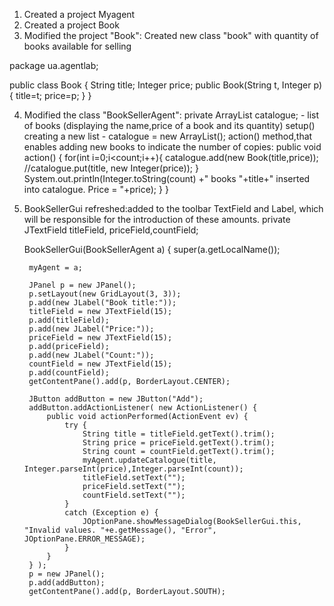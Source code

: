 1. Created a project Myagent
2. Created a project Book
3. Modified the project "Book": Created new class "book" with quantity of books available for selling

package ua.agentlab;

public class Book
{
	String title;
	Integer price;
	public Book(String t, Integer p)
	{
		title=t;
		price=p;
	}
}

4. Modified the class "BookSellerAgent":
private ArrayList<Book> catalogue; - list of books (displaying the name,price of a book and its quantity) 
 	setup() creating a new list - catalogue = new ArrayList<Book>();
        action() method,that enables adding new books to indicate the number of copies:
public void action() {
				for(int i=0;i<count;i++){
					catalogue.add(new Book(title,price));
					//catalogue.put(title, new Integer(price));
				}
				System.out.println(Integer.toString(count) +" books "+title+" inserted into catalogue. Price = "+price);
			}
		}
5. BookSellerGui refreshed:added to the toolbar TextField and Label, which will be responsible for the introduction of these amounts.
private JTextField titleField, priceField,countField;
	
	BookSellerGui(BookSellerAgent a) {
		super(a.getLocalName());
		
		myAgent = a;
		
		JPanel p = new JPanel();
		p.setLayout(new GridLayout(3, 3));
		p.add(new JLabel("Book title:"));
		titleField = new JTextField(15);
		p.add(titleField);
		p.add(new JLabel("Price:"));
		priceField = new JTextField(15);
		p.add(priceField);
		p.add(new JLabel("Count:"));
		countField = new JTextField(15);
		p.add(countField);
		getContentPane().add(p, BorderLayout.CENTER);
		
		JButton addButton = new JButton("Add");
		addButton.addActionListener( new ActionListener() {
			public void actionPerformed(ActionEvent ev) {
				try {
					String title = titleField.getText().trim();
					String price = priceField.getText().trim();
					String count = countField.getText().trim();
					myAgent.updateCatalogue(title, Integer.parseInt(price),Integer.parseInt(count));
					titleField.setText("");
					priceField.setText("");
					countField.setText("");
				}
				catch (Exception e) {
					JOptionPane.showMessageDialog(BookSellerGui.this, "Invalid values. "+e.getMessage(), "Error", JOptionPane.ERROR_MESSAGE); 
				}
			}
		} );
		p = new JPanel();
		p.add(addButton);
		getContentPane().add(p, BorderLayout.SOUTH);
